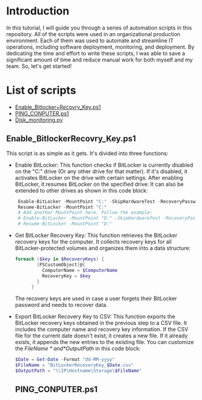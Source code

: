 # Introduction
In this tutorial, I will guide you through a series of automation scripts in this repository. All of the scripts were used in an organizational production environment. Each of them was used to automate and streamline IT operations, including software deployment, monitoring, and deployment. By dedicating the time and effort to write these scripts, I was able to save a significant amount of time and reduce manual work for both myself and my team. So, let's get started!

# List of scripts
- [Enable_Bitlocker+Recovry_Key.ps1](https://github.com/ThePinkPanther96/SysAdmin-Toolbox/blob/main/Automations%20%26%20Data%20Collection/Automation/Enable_Bitlocker%2BRecovry_Key.ps1)
- [PING_CONPUTER.ps1](https://github.com/ThePinkPanther96/SysAdmin-Toolbox/blob/main/Automations%20%26%20Data%20Collection/Automation/PING_CONPUTER.ps1)
- [Disk_monitoring.py](https://github.com/ThePinkPanther96/SysAdmin-Toolbox/blob/main/Automations%20%26%20Data%20Collection/Automation/Disk_monitoring.py)

## Enable_BitlockerRecovry_Key.ps1
This script is as simple as it gets. It's divided into three functions: 
- Enable BitLocker: This function checks if BitLocker is currently disabled on the "C:" drive (Or any other drive for that matter). If it's disabled, it activates BitLocker on the drive with certain settings. After enabling BitLocker, it resumes BitLocker on the specified drive:
It can also be extended to other drives as shown in this code block:
  ```ps1
   Enable-BitLocker -MountPoint "C:" -SkipHardwareTest -RecoveryPasswordProtector
   Resume-BitLocker -MountPoint "C:"
   # Add another MountPoint here. Follow the example:
   # Enable-BitLocker -MountPoint "D:" -SkipHardwareTest -RecoveryPasswordProtector
   # Resume-BitLocker -MountPoint "D:"
  ```

- Get BitLocker Recovery Key: This function retrieves the BitLocker recovery keys for the computer. It collects recovery keys for all BitLocker-protected volumes and organizes them into a data structure:
  ```ps1
  foreach ($key in $RecoveryKeys) {
          [PSCustomObject]@{
            ComputerName = $ComputerName
            RecoveryKey = $key
          }
        }
  ```
  The recovery keys are used in case a user forgets their BitLocker password and needs to recover data.

- Export BitLocker Recovery Key to CSV: This function exports the BitLocker recovery keys obtained in the previous step to a CSV file. It includes the computer name and recovery key information. If the CSV file for the current date doesn't exist, it creates a new file. If it already exists, it appends the new entries to the existing file.
You can customize the *$FileName* and *$OutputPath* in this code block:
  ```ps1
  $Date = Get-Date -Format "dd-MM-yyyy"
  $FileName = "BitLockerRecoveryKey_$Date.csv"
  $OutputPath = "\\IP\Hostname\Storage\$FileName"
  ```

  ## PING_CONPUTER.ps1
